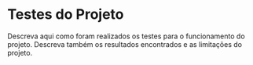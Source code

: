 # Testes do Projeto

Descreva aqui como foram realizados os testes para o funcionamento do projeto. Descreva também os resultados encontrados e as limitações do projeto.